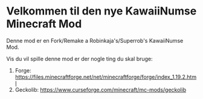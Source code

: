 # Velkommen til den nye KawaiiNumse Minecraft Mod
Denne mod er en Fork/Remake a Robinkaja's/Superrob's KawaiiNumse Mod.

Vis du vil spille denne mod er der nogle ting du skal bruge:
1) Forge: https://files.minecraftforge.net/net/minecraftforge/forge/index_1.19.2.html
2) Geckolib: https://www.curseforge.com/minecraft/mc-mods/geckolib

